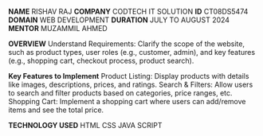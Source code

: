 **NAME** RISHAV RAJ
**COMPANY** CODTECH IT SOLUTION
**ID** CT08DS5474
**DOMAIN** WEB DEVELOPMENT
**DURATION** JULY TO AUGUST 2024
**MENTOR** MUZAMMIL AHMED

**OVERVIEW**
Understand Requirements: Clarify the scope of the website, such as product types, user roles (e.g., customer, admin), and key features (e.g., shopping cart, checkout process, product search).

**Key Features to Implement**
Product Listing: Display products with details like images, descriptions, prices, and ratings.
Search & Filters: Allow users to search and filter products based on categories, price ranges, etc.
Shopping Cart: Implement a shopping cart where users can add/remove items and see the total price.

**TECHNOLOGY USED**
HTML
CSS
JAVA SCRIPT
